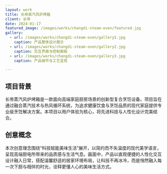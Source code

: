 ```yaml
---
layout: work
title: 长帝蒸汽风炉烤箱
client: 长帝
date: 2024-01-17
featured_image: /images/works/changdi-steam-oven/featured.jpg
gallery:
  - url: /images/works/changdi-steam-oven/gallery1.jpg
    caption: 产品整体设计展示
  - url: /images/works/changdi-steam-oven/gallery2.jpg
    caption: 交互界面与控制面板
  - url: /images/works/changdi-steam-oven/gallery3.jpg
    caption: 产品细节与工艺呈现

---
```


## 项目背景

长帝蒸汽风炉烤箱是一款面向高端家庭厨房场景的创新型复合烹饪设备。项目旨在通过融合蒸汽技术与热风循环系统，为追求健康饮食与烹饪品质的现代家庭提供专业级烹饪解决方案。本项目以用户体验为核心，将先进科技与人性化设计完美结合。

## 创意概念

本次创意理念围绕“科技赋能美味生活”展开，以简约而不失温度的现代美学语言，呈现高端厨电所带来的品质感与生活气息。画面中，产品以直观便捷的人性化交互设计融入日常，搭配温馨舒适的居家环境布局，让科技不再冰冷，而是悄然融入每一次下厨与相伴的时光，诠释更懂人心的美味生活方式。